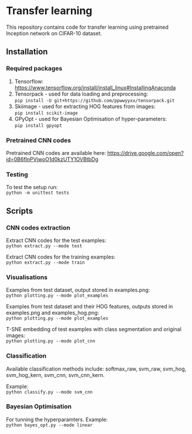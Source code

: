 # Transfer learning

This repository contains code for transfer learning using pretrained Inception network on CIFAR-10 dataset.

## Installation

### Required packages
1. Tensorflow: https://www.tensorflow.org/install/install_linux#InstallingAnaconda
2. Tensorpack - used for data loading and preprocessing:  
`pip install -U git+https://github.com/ppwwyyxx/tensorpack.git`
3. Skiimage - used for extracting HOG features from images:  
`pip install scikit-image`
4. GPyOpt - used for Bayesian Optimisation of hyper-parameters:  
`pip install gpyopt`



### Pretrained CNN codes
Pretrained CNN codes are available here: 
https://drive.google.com/open?id=0B6fInPVjwoO1d0kzUTY1OVBtbDg

### Testing
To test the setup run:  
`python -m unittest tests`

## Scripts

### CNN codes extraction

Extract CNN codes for the test examples:  
`python extract.py --mode test`  

Extract CNN codes for the training examples:  
`python extract.py --mode train`  

### Visualisations

Examples from test dataset, output stored in examples.png:  
```python plotting.py --mode plot_examples```

Examples from test dataset and their HOG features, outputs stored in examples.png and examples_hog.png:  
```python plotting.py --mode plot_examples```

T-SNE embedding of test examples with class segmentation and original images:  
```python plotting.py --mode plot_cnn```

### Classification

Available classification methods include: softmax_raw, svm_raw, svm_hog, svm_hog_kern, svm_cnn, svm_cnn_kern.  

Example:  
`python classify.py --mode svm_cnn`

### Bayesian Optimisation

For tunning the hyperparamters. Example:  
`python bayes_opt.py --mode linear`

